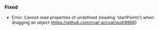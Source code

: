 ### Fixed

- Error: Cannot read properties of undefined (reading 'startPoints') when dragging an object
  (<https://github.com/cvat-ai/cvat/pull/8966>)
